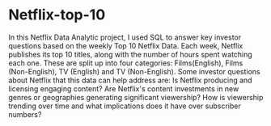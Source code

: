 # Netflix-top-10
In this Netflix Data Analytic project, I used SQL to answer key investor questions based on the weekly Top 10 Netflix Data. Each week, Netflix publishes its top 10 titles, along with the number of hours spent watching each one. 
These are split up into four categories: Films(English), Films (Non-English), TV (English) and TV (Non-English). Some investor questions about Netflix that this data can help address are: Is Netflix producing and licensing engaging content? 
Are Netflix's content investments in new genres or geographies generating significant viewership? How is viewership trending over time and what implications does it have over subscriber numbers? 


